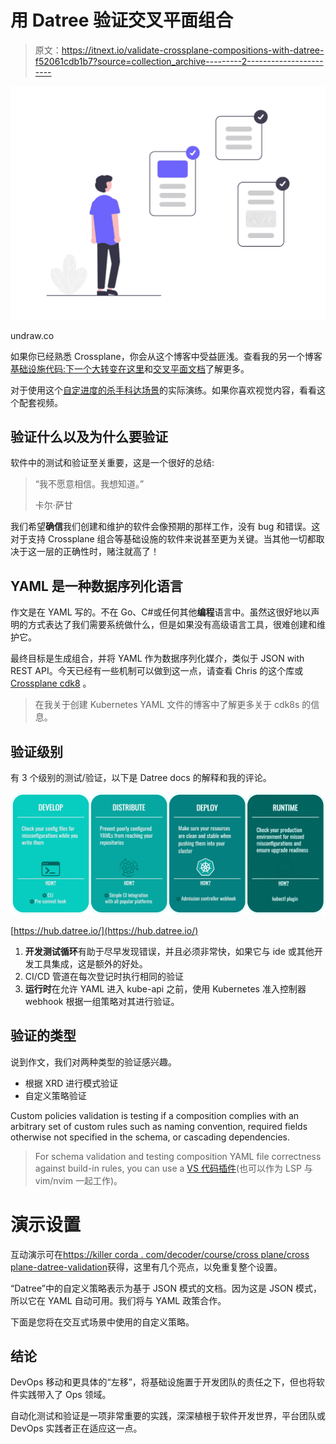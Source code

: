 # 用 Datree 验证交叉平面组合

> 原文：<https://itnext.io/validate-crossplane-compositions-with-datree-f52061cdb1b7?source=collection_archive---------2----------------------->

![](img/35593af300d56619f86ee73ebc306d5d.png)

undraw.co

如果你已经熟悉 Crossplane，你会从这个博客中受益匪浅。查看我的另一个博客[基础设施代码:下一个大转变在这里](/infrastructure-as-code-the-next-big-shift-is-here-9215f0bda7ce?source=your_stories_page-------------------------------------)和[交叉平面文档](https://crossplane.io/)了解更多。

对于使用这个[自定进度的杀手科达场景](https://killercoda.com/decoder/course/crossplane/crossplane-datree-validation)的实际演练。如果你喜欢视觉内容，看看这个配套视频。

## 验证什么以及为什么要验证

软件中的测试和验证至关重要，这是一个很好的总结:

> “我不愿意相信。我想知道。”
> 
> 卡尔·萨甘

我们希望**确信**我们创建和维护的软件会像预期的那样工作，没有 bug 和错误。这对于支持 Crossplane 组合等基础设施的软件来说甚至更为关键。当其他一切都取决于这一层的正确性时，赌注就高了！

## YAML 是一种数据序列化语言

作文是在 YAML 写的。不在 Go、C#或任何其他**编程**语言中。虽然这很好地以声明的方式表达了我们需要系统做什么，但是如果没有高级语言工具，很难创建和维护它。

最终目标是生成组合，并将 YAML 作为数据序列化媒介，类似于 JSON with REST API。今天已经有一些机制可以做到这一点，请查看 Chris 的这个库或 [Crossplane cdk8](https://github.com/crossplane-contrib/crossplane-cdk8s) 。

> 在我关于创建 Kubernetes YAML 文件的博客中了解更多关于 cdk8s 的信息。

## 验证级别

有 3 个级别的测试/验证，以下是 Datree docs 的解释和我的评论。

![](img/86f88800dfc9e56e0463a5902dc60eef.png)

[https://hub.datree.io/](https://hub.datree.io/)

1.  **开发测试循环**有助于尽早发现错误，并且必须非常快，如果它与 ide 或其他开发工具集成，这是额外的好处。
2.  CI/CD 管道在每次登记时执行相同的验证
3.  **运行时**在允许 YAML 进入 kube-api 之前，使用 Kubernetes 准入控制器 webhook 根据一组策略对其进行验证。

## 验证的类型

说到作文，我们对两种类型的验证感兴趣。

*   根据 XRD 进行模式验证
*   自定义策略验证

Custom policies validation is testing if a composition complies with an arbitrary set of custom rules such as naming convention, required fields otherwise not specified in the schema, or cascading dependencies.

> For schema validation and testing composition YAML file correctness against build-in rules, you can use a [VS 代码插件](https://marketplace.visualstudio.com/items?itemName=Upboundio.upbound)(也可以作为 LSP 与 vim/nvim 一起工作)。

# 演示设置

互动演示可在[https://killer corda . com/decoder/course/cross plane/cross plane-datree-validation](https://killercoda.com/decoder/course/crossplane/crossplane-datree-validation)获得，这里有几个亮点，以免重复整个设置。

“Datree”中的自定义策略表示为基于 JSON 模式的文档。因为这是 JSON 模式，所以它在 YAML 自动可用。我们将与 YAML 政策合作。

下面是您将在交互式场景中使用的自定义策略。

## 结论

DevOps 移动和更具体的“左移”，将基础设施置于开发团队的责任之下，但也将软件实践带入了 Ops 领域。

自动化测试和验证是一项非常重要的实践，深深植根于软件开发世界，平台团队或 DevOps 实践者正在适应这一点。